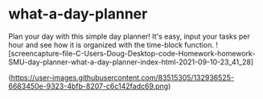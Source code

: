 # what-a-day-planner

Plan your day with this simple day planner!
It's easy, input your tasks per hour and see how it is organized with the time-block function.
![screencapture-file-C-Users-Doug-Desktop-code-Homework-homework-SMU-day-planner-what-a-day-planner-index-html-2021-09-10-23_41_28]

(https://user-images.githubusercontent.com/83515305/132936525-6683450e-9323-4bfb-8207-c6c142fadc69.png)
